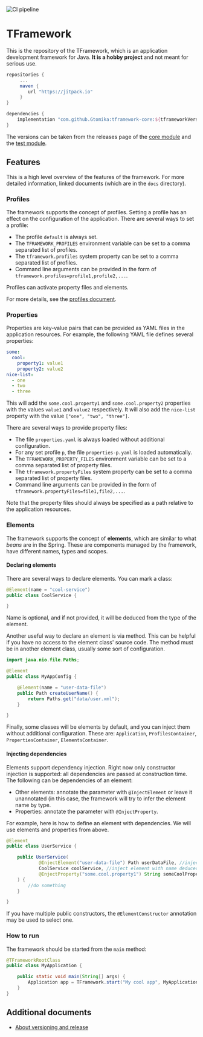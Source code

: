 ![CI pipeline](https://github.com/Gtomika/tframework-core/actions/workflows/ci-pipeline.yaml/badge.svg)

# TFramework

This is the repository of the TFramework, which is an application development framework for Java.
**It is a hobby project** and not meant for serious use.

```gradle
repositories {
     ...
     maven {
        url "https://jitpack.io"
     }
}

dependencies {
    implementation "com.github.Gtomika:tframework-core:${tframeworkVersion}"
}
```

The versions can be taken from the releases page of the [core module](https://github.com/Gtomika/tframework-core/releases)
and the [test module](https://github.com/Gtomika/tframework-test/releases).

## Features

This is a high level overview of the features of the framework. For more detailed information, linked
documents (which are in the `docs` directory).

### Profiles

The framework supports the concept of profiles. Setting a profile has an
effect on the configuration of the application. There are several ways to set a profile:

* The profile `default` is always set.
* The `TFRAMEWORK_PROFILES` environment variable can be set to a comma separated list of profiles.
* The `tframework.profiles` system property can be set to a comma separated list of profiles.
* Command line arguments can be provided in the form of `tframework.profiles=profile1,profile2,...`.

Profiles can activate property files and elements.

For more details, see the [profiles document](./docs/profiles.md).

### Properties

Properties are key-value pairs that can be provided as YAML files in the application resources.
For example, the following YAML file defines several properties:

```yaml
some:
  cool:
    property1: value1
    property2: value2
nice-list:
  - one
  - two
  - three
```

This will add the `some.cool.property1` and `some.cool.property2` properties with the values `value1` and `value2` respectively.
It will also add the `nice-list` property with the value `["one", "two", "three"]`.

There are several ways to provide property files:

* The file `properties.yaml` is always loaded without additional configuration.
* For any set profile `p`, the file `properties-p.yaml` is loaded automatically.
* The `TFRAMEWORK_PROPERTY_FILES` environment variable can be set to a comma separated list of property files.
* The `tframework.propertyFiles` system property can be set to a comma separated list of property files.
* Command line arguments can be provided in the form of `tframework.propertyFiles=file1,file2,...`.

Note that the property files should always be specified as a path relative to the application resources.

### Elements

The framework supports the concept of **elements**, which are similar to what *beans* are in the
Spring. These are components managed by the framework, have different names, types and scopes.

#### Declaring elements

There are several ways to declare elements. You can mark a class:

```java
@Element(name = "cool-service")
public class CoolService {

}
```

Name is optional, and if not provided, it will be deduced from the type of the element.

Another useful way to declare an element is via method. This can be helpful if you have no access to the element
class' source code. The method must be in another element class, usually some sort of configuration.

```java
import java.nio.file.Paths;

@Element
public class MyAppConfig {

    @Element(name = "user-data-file")
    public Path createUserName() {
        return Paths.get("data/user.xml");
    }

}
```

Finally, some classes will be elements by default, and you can inject them without additional configuration. These are:
`Application`, `ProfilesContainer`, `PropertiesContainer`, `ElementsContainer`.

#### Injecting dependencies

Elements support dependency injection. Right now only constructor injection is supported: all dependencies are
passed at construction time. The following can be dependencies of an element:

- Other elements: annotate the parameter with `@InjectElement` or leave it unannotated (in this case, the framework will
try to infer the element name by type.
- Properties: annotate the parameter with `@InjectProperty`.

For example, here is how to define an element with dependencies. We will use elements and properties from above.

```java
@Element
public class UserService {

    public UserService(
            @InjectElement("user-data-file") Path userDataFile, //inject element with explicit name
            CoolService coolService, //inject element with name deduced from type
            @InjectProperty("some.cool.property1") String someCoolProperty //inject property by name
    ) {
        //do something
    }

}
```

If you have multiple public constructors, the `@ElementConstructor` annotation may be used to select one.

### How to run

The framework should be started from the `main` method:

```java
@TFrameworkRootClass
public class MyApplication {

    public static void main(String[] args) {
        Application app = TFramework.start("My cool app", MyApplication.class, args);
    }
}
```

## Additional documents

- [About versioning and release](/docs/versioning_and_release.md)
